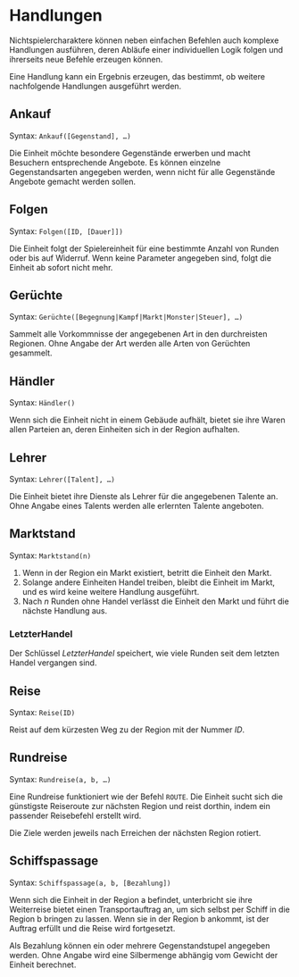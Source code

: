 # Handlungen

Nichtspielercharaktere können neben einfachen Befehlen auch komplexe Handlungen
ausführen, deren Abläufe einer individuellen Logik folgen und ihrerseits neue
Befehle erzeugen können.

Eine Handlung kann ein Ergebnis erzeugen, das bestimmt, ob weitere nachfolgende
Handlungen ausgeführt werden.

## Ankauf

Syntax: `Ankauf([Gegenstand], …)`

Die Einheit möchte besondere Gegenstände erwerben und macht Besuchern
entsprechende Angebote. Es können einzelne Gegenstandsarten angegeben werden,
wenn nicht für alle Gegenstände Angebote gemacht werden sollen.

## Folgen

Syntax: `Folgen([ID, [Dauer]])`

Die Einheit folgt der Spielereinheit für eine bestimmte Anzahl von Runden oder
bis auf Widerruf. Wenn keine Parameter angegeben sind, folgt die Einheit ab
sofort nicht mehr.

## Gerüchte

Syntax: `Gerüchte([Begegnung|Kampf|Markt|Monster|Steuer], …)`

Sammelt alle Vorkommnisse der angegebenen Art in den durchreisten Regionen. Ohne
Angabe der Art werden alle Arten von Gerüchten gesammelt.

## Händler

Syntax: `Händler()`

Wenn sich die Einheit nicht in einem Gebäude aufhält, bietet sie ihre Waren
allen Parteien an, deren Einheiten sich in der Region aufhalten.

## Lehrer

Syntax: `Lehrer([Talent], …)`

Die Einheit bietet ihre Dienste als Lehrer für die angegebenen Talente an. Ohne
Angabe eines Talents werden alle erlernten Talente angeboten.

## Marktstand

Syntax: `Marktstand(n)`

1. Wenn in der Region ein Markt existiert, betritt die Einheit den Markt.
2. Solange andere Einheiten Handel treiben, bleibt die Einheit im Markt, und es
   wird keine weitere Handlung ausgeführt.
3. Nach _n_ Runden ohne Handel verlässt die Einheit den Markt und führt die
   nächste Handlung aus.

### LetzterHandel

Der Schlüssel _LetzterHandel_ speichert, wie viele Runden seit dem letzten
Handel vergangen sind.

## Reise

Syntax: `Reise(ID)`

Reist auf dem kürzesten Weg zu der Region mit der Nummer _ID_.

## Rundreise

Syntax: `Rundreise(a, b, …)`

Eine Rundreise funktioniert wie der Befehl `ROUTE`. Die Einheit sucht sich die
günstigste Reiseroute zur nächsten Region und reist dorthin, indem ein passender
Reisebefehl erstellt wird.

Die Ziele werden jeweils nach Erreichen der nächsten Region rotiert.

## Schiffspassage

Syntax: `Schiffspassage(a, b, [Bezahlung])`

Wenn sich die Einheit in der Region a befindet, unterbricht sie ihre Weiterreise
bietet einen Transportauftrag an, um sich selbst per Schiff in die Region b
bringen zu lassen. Wenn sie in der Region b ankommt, ist der Auftrag erfüllt und
die Reise wird fortgesetzt.

Als Bezahlung können ein oder mehrere Gegenstandstupel angegeben werden. Ohne
Angabe wird eine Silbermenge abhängig vom Gewicht der Einheit berechnet.
